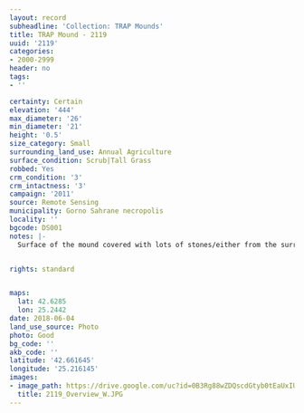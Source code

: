 ```yaml
---
layout: record
subheadline: 'Collection: TRAP Mounds'
title: TRAP Mound - 2119
uuid: '2119'
categories:
- 2000-2999
header: no
tags:
- ''

certainty: Certain
elevation: '444'
max_diameter: '26'
min_diameter: '21'
height: '0.5'
size_category: Small
surrounding_land_use: Annual Agriculture
surface_condition: Scrub|Tall Grass
robbed: Yes
crm_condition: '3'
crm_intactness: '3'
campaign: '2011'
source: Remote Sensing
municipality: Gorno Sahrane necropolis
locality: ''
bgcode: DS001
notes: |-
  Surface of the mound covered with lots of stones/either from the surrounding pasture or from the mound.


rights: standard


maps:
  lat: 42.6285
  lon: 25.2442
date: 2018-06-04
land_use_source: Photo
photo: Good
bg_code: ''
akb_code: ''
latitude: '42.661645'
longitude: '25.216145'
images:
- image_path: https://drive.google.com/uc?id=0B3Rg88wZDQscdGtyb0tEaUxIUm8
  title: 2119_Overview_W.JPG
---
```

